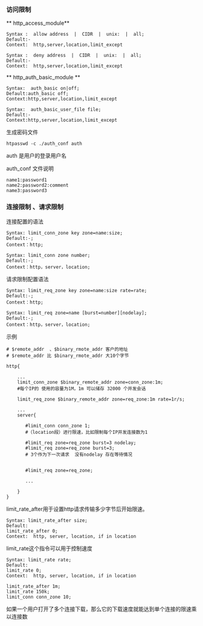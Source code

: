 
### 访问限制

** http_access_module** 
```
Syntax :  allow address  |  CIDR  |  unix:  |  all;
Default:-
Context:  http,server,location,limit_except
```

```
Syntax :  deny address  |  CIDR  |  unix:  |  all;
Default:-
Context:  http,server,location,limit_except
```


** http_auth_basic_module **
```
Syntax:  auth_basic on|off;
Default:auth_basic off;
Context:http,server,location,limit_except
```
```
Syntax:  auth_basic_user_file file;
Default:-
Context:http,server,location,limit_except
```
生成密码文件
```
htpasswd -c ./auth_conf auth 
```
auth 是用户的登录用户名

auth_conf 文件说明
```
name1:password1
name2:password2:comment
name3:password3
```

### 连接限制 、请求限制

连接配置的语法
```
Syntax: limit_conn_zone key zone=name:size;
Default:-;
Context：http;
```

```
Syntax: limit_conn zone number;
Default:-;
Context：http，server，location;
```


请求限制配置语法

```
Syntax: limit_req_zone key zone=name:size rate=rate;
Default:-;
Context：http;
```

```
Syntax: limit_req zone=name [burst=number][nodelay];
Default:-;
Context：http，server，location;
```

示例

```
# $remote_addr  、$binary_rmote_addr 客户的地址
# $remote_addr 比 $binary_rmote_addr 大10个字节

http{
    
    ...
    limit_conn_zone $binary_remote_addr zone=conn_zone:1m;
    #每个IP的 使用的容量为1M，1m 可以储存 32000 个并发会话 
    
    limit_req_zone $binary_remote_addr zone=req_zone:1m rate=1r/s;
    
    ...
    server{
       
       #limit_conn conn_zone 1;
       #（location段）进行限速，比如限制每个IP并发连接数为1
       
       #limit_req zone=req_zone burst=3 nodelay;
       #limit_req zone=req_zone burst=3; 
       # 3个作为下一次请求  没有nodelay 存在等待情况
       
       
       #limit_req zone=req_zone;
       
       ...
        
    } 
}
```

limit_rate_after用于设置http请求传输多少字节后开始限速。
```
Syntax: limit_rate_after size;
Default:  
limit_rate_after 0;
Context:  http, server, location, if in location
```

limit_rate这个指令可以用于控制速度
```
Syntax: limit_rate rate;
Default:  
limit_rate 0;
Context:  http, server, location, if in location
```

```
limit_rate_after 1m;
limit_rate 150k;
limit_conn conn_zone 10;
```
如果一个用户打开了多个连接下载，那么它的下载速度就能达到单个连接的限速乘以连接数

